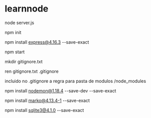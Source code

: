 # learnnode 
node server.js

npm init

npm install express@4.16.3 --save-exact

npm start

mkdir gitignore.txt

ren gitignore.txt .gitignore

incluido no .gitignore a regra para pasta de modulos /node_modules

npm install nodemon@1.18.4 --save-dev --save-exact

npm install marko@4.13.4-1 --save-exact

npm install sqlite3@4.1.0 --save-exact





